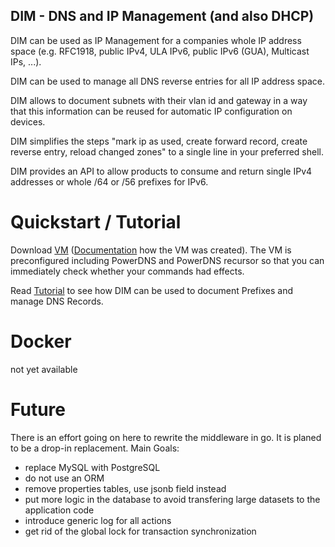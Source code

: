 ## DIM - DNS and IP Management (and also DHCP)

DIM can be used as IP Management for a companies whole IP address space (e.g. RFC1918, public IPv4, ULA IPv6, public IPv6 (GUA), Multicast IPs, ...).

DIM can be used to manage all DNS reverse entries for all IP address space.

DIM allows to document subnets with their vlan id and gateway in a way that this information can be reused for automatic IP configuration on devices.

DIM simplifies the steps "mark ip as used, create forward record, create reverse entry, reload changed zones" to a single line in your preferred shell.

DIM provides an API to allow products to consume and return single IPv4 addresses or whole /64 or /56 prefixes for IPv6.

# Quickstart / Tutorial
Download [VM](https://github.com/1and1/dim/releases/download/vm-1.0/dim-4-0-9.qcow2) ([Documentation](QUICKSTART-SETUP.md) how the VM was created). The VM is preconfigured including PowerDNS and PowerDNS recursor so that you
can immediately check whether your commands had effects.

Read [Tutorial](TUTORIAL.md) to see how DIM can be used to document Prefixes and manage DNS Records.


# Docker
not yet available

# Future
There is an effort going on here <insert link> to rewrite the middleware in go. It is planed to be a drop-in replacement.
Main Goals:
  - replace MySQL with PostgreSQL
  - do not use an ORM
  - remove properties tables, use jsonb field instead
  - put more logic in the database to avoid transfering large datasets to the application code
  - introduce generic log for all actions
  - get rid of the global lock for transaction synchronization
